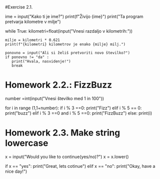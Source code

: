 #Exercise 2.1.

ime = input("Kako ti je ime?")
print(f"Živijo {ime}")
print("Ta program pretvarja kilometre v milje")

while True:
    kilometri=float(input("Vnesi razdaljo v kilometrih:"))

    milje = kilometri * 0.621
    print(f"{kilometri} kilometrov je enako {milje} milj.")

    ponovno = input("Ali si želiš pretvoriti novo številko?")
    if ponovno != "da" :
       print("Hvala, nasvidenje!")
       break

# Homework 2.2.: FizzBuzz

number =int(input("Vnesi številko med 1 in 100"))

for i in range (1,1+number):
    if i % 3 ==0:
        print("Fizz")
    elif i % 5 == 0:
        print("buzz")
    elif i % 3 ==0 and i % 5 ==0:
        print("FizzBuzz")
    else:
        print(i)
# Homework 2.3. Make string lowercase
x = input("Would you like to continue(yes/no)?")
x = x.lower()

if x == "yes":
    print("Great, lets cotinue")
elif x == "no":
    print("Okay, have a nice day!")

